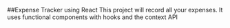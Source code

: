 ##Expense Tracker using React
This project will record all your expenses. It uses functional components with hooks and the context API
